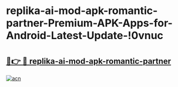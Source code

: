 # replika-ai-mod-apk-romantic-partner-Premium-APK-Apps-for-Android-Latest-Update-!0vnuc

# <h2><a href="https://9ckrf9.esa.edu.pl?title=replika-ai-mod-apk-romantic-partner&ref=0vnuc">🔗👉 🔴 replika-ai-mod-apk-romantic-partner</a></h2>

[![acn](https://github.com/user-attachments/assets/0f9c940e-d8b0-45ae-aac7-cd30a18b3e1c)](https://9ckrf9.esa.edu.pl?title=replika-ai-mod-apk-romantic-partner&ref=0vnuc)

